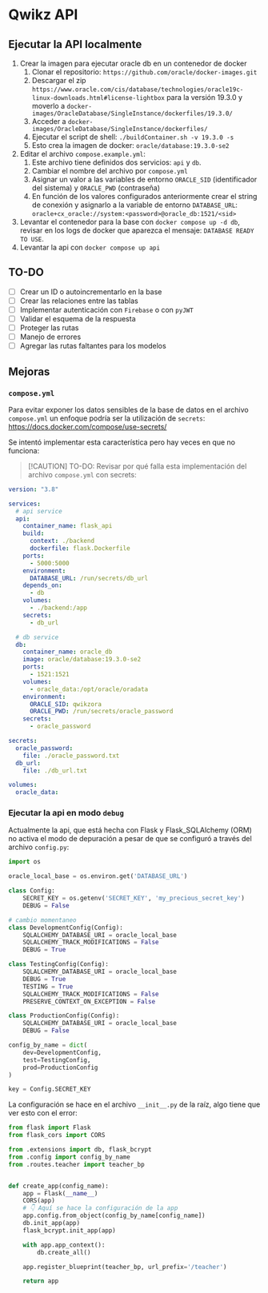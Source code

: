 # Qwikz API

## Ejecutar la API localmente

1. Crear la imagen para ejecutar oracle db en un contenedor de docker
   1. Clonar el repositorio: `https://github.com/oracle/docker-images.git`
   2. Descargar el zip `https://www.oracle.com/cis/database/technologies/oracle19c-linux-downloads.html#license-lightbox` para la versión 19.3.0 y moverlo a `docker-images/OracleDatabase/SingleInstance/dockerfiles/19.3.0/`
   3. Acceder a `docker-images/OracleDatabase/SingleInstance/dockerfiles/`
   4. Ejecutar el script de shell: `./buildContainer.sh -v 19.3.0 -s`
   5. Esto crea la imagen de docker: `oracle/database:19.3.0-se2`
2. Editar el archivo `compose.example.yml`:
   1. Este archivo tiene definidos dos servicios: `api` y `db`.
   2. Cambiar el nombre del archivo por `compose.yml`
   3. Asignar un valor a las variables de entorno `ORACLE_SID` (identificador del sistema) y `ORACLE_PWD` (contraseña)
   4. En función de los valores configurados anteriormente crear el string de conexión y asignarlo a la variable de entorno `DATABASE_URL`:
      `oracle+cx_oracle://system:<password>@oracle_db:1521/<sid>`
3. Levantar el contenedor para la base con `docker compose up -d db`, revisar en los logs de docker que aparezca el mensaje: `DATABASE READY TO USE`.
4. Levantar la api con `docker compose up api`

## TO-DO

- [ ] Crear un ID o autoincrementarlo en la base
- [ ] Crear las relaciones entre las tablas
- [ ] Implementar autenticación con `Firebase` o con `pyJWT`
- [ ] Validar el esquema de la respuesta
- [ ] Proteger las rutas
- [ ] Manejo de errores
- [ ] Agregar las rutas faltantes para los modelos

## Mejoras

### `compose.yml`

Para evitar exponer los datos sensibles de la base de datos en el archivo `compose.yml` un enfoque podría ser la utilización de `secrets`: <https://docs.docker.com/compose/use-secrets/>

Se intentó implementar esta característica pero hay veces en que no funciona:

> [!CAUTION] TO-DO:
> Revisar por qué falla esta implementación del archivo `compose.yml` con secrets:

```yml
version: "3.8"

services:
  # api service
  api:
    container_name: flask_api
    build:
      context: ./backend
      dockerfile: flask.Dockerfile
    ports:
      - 5000:5000
    environment:
      DATABASE_URL: /run/secrets/db_url
    depends_on:
      - db
    volumes:
      - ./backend:/app
    secrets:
      - db_url

  # db service
  db:
    container_name: oracle_db
    image: oracle/database:19.3.0-se2
    ports:
      - 1521:1521
    volumes:
      - oracle_data:/opt/oracle/oradata
    environment:
      ORACLE_SID: qwikzora
      ORACLE_PWD: /run/secrets/oracle_password
    secrets:
      - oracle_password

secrets:
  oracle_password:
    file: ./oracle_password.txt
  db_url:
    file: ./db_url.txt

volumes:
  oracle_data:
```

### Ejecutar la api en modo `debug`

Actualmente la api, que está hecha con Flask y Flask_SQLAlchemy (ORM) no activa el modo de depuración a pesar de que se configuró a través del archivo `config.py`:

```py
import os

oracle_local_base = os.environ.get('DATABASE_URL')

class Config:
    SECRET_KEY = os.getenv('SECRET_KEY', 'my_precious_secret_key')
    DEBUG = False

# cambio momentaneo
class DevelopmentConfig(Config):
    SQLALCHEMY_DATABASE_URI = oracle_local_base
    SQLALCHEMY_TRACK_MODIFICATIONS = False
    DEBUG = True

class TestingConfig(Config):
    SQLALCHEMY_DATABASE_URI = oracle_local_base
    DEBUG = True
    TESTING = True
    SQLALCHEMY_TRACK_MODIFICATIONS = False
    PRESERVE_CONTEXT_ON_EXCEPTION = False

class ProductionConfig(Config):
    SQLALCHEMY_DATABASE_URI = oracle_local_base
    DEBUG = False

config_by_name = dict(
    dev=DevelopmentConfig,
    test=TestingConfig,
    prod=ProductionConfig
)

key = Config.SECRET_KEY
```

La configuración se hace en el archivo `__init__.py` de la raíz, algo tiene que ver esto con el error:

```py
from flask import Flask
from flask_cors import CORS

from .extensions import db, flask_bcrypt
from .config import config_by_name
from .routes.teacher import teacher_bp


def create_app(config_name):
    app = Flask(__name__)
    CORS(app)
    # 👇 Aquí se hace la configuración de la app
    app.config.from_object(config_by_name[config_name])
    db.init_app(app)
    flask_bcrypt.init_app(app)

    with app.app_context():
        db.create_all()

    app.register_blueprint(teacher_bp, url_prefix='/teacher')

    return app
```

